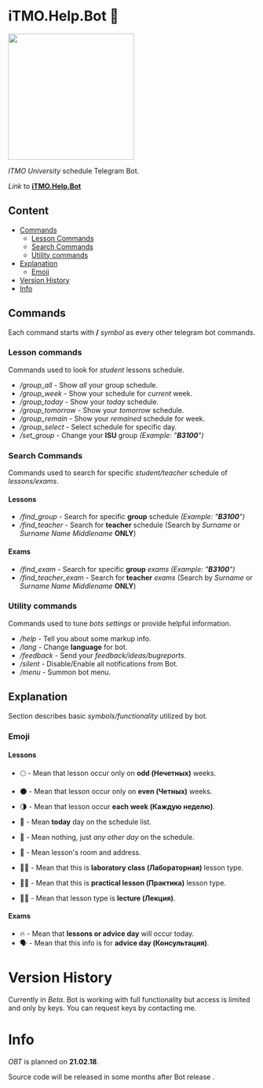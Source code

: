 # iTMO.Help.Bot 💬

<img src="https://media.giphy.com/media/xT9IgjZR0GmgffYgve/giphy.gif" width="256" height="256" align="middle"/>

*ITMO University* schedule Telegram Bot.

*Link* to **[iTMO.Help.Bot](https://telegram.me/iTMOHelpBot "iTMO.Help Bot")**

## Content
- [Commands](#commands)
  - [Lesson Commands](#lesson-commands)
  - [Search Commands](#search-commands)
  - [Utility commands](#utility-commands)
- [Explanation](#explanation)
  - [Emoji](#emoji)
- [Version History](#version-history)
- [Info](#info)

## Commands

Each command starts with **/** *symbol* as every other telegram bot commands.

### Lesson commands

Commands used to look for *student* lessons schedule.

* */group_all* - Show *all* your group schedule.
* */group_week* - Show your schedule for *current* week.
* */group_today* - Show your *today* schedule.
* */group_tomorrow* - Show your *tomorrow* schedule.
* */group_remain* - Show your *remained* schedule  for week.
* */group_select* - Select schedule for specific day.
* */set_group* - Change your **ISU** group *(Example: "**B3100**")*

### Search Commands

Commands used to search for specific *student/teacher* schedule of *lessons/exams*.

#### Lessons
* */find_group* - Search for specific **group** schedule *(Example: "**B3100**")*
* */find_teacher* - Search for **teacher** schedule (Search by *Surname* or *Surname Name Middlename* **ONLY**)

#### Exams
* */find_exam* - Search for specific **group** *exams* *(Example: "**B3100**")*
* */find_teacher_exam* - Search for **teacher** *exams* (Search by *Surname* or *Surname Name Middlename* **ONLY**)

### Utility commands

Commands used to tune *bots settings* or provide helpful information.

* */help* - Tell you about some markup info.
* */lang* - Change **language** for bot.
* */feedback* - Send your *feedback/ideas/bugreports*.
* */silent* - Disable/Enable all notifications from Bot.
* */menu* - Summon bot menu.

## Explanation

Section describes basic *symbols/functionality* utilized by bot.

### Emoji

#### Lessons
* 🌕 - Mean that lesson occur only on **odd (Нечетных)** weeks.
* 🌑 - Mean that lesson occur only on **even (Четных)** weeks.
* 🌗 - Mean that lesson occur **each week (Каждую неделю)**.
* 📯 - Mean **today** day on the schedule list.
* 📆 - Mean nothing, just *any other day* on the schedule.
* 📍 - Mean lesson's room and address.

* 👨‍🔬 - Mean that this is **laboratory class (Лабораторная)** lesson type.
* 👨‍🏭 - Mean that this is **practical lesson (Практика)** lesson type.
* 👨‍🏫 - Mean that lesson type is **lecture (Лекция)**.

#### Exams
* 🔥 - Mean that **lessons or advice day** will occur today.
* 🗣 - Mean that this info is for **advice day (Консультация)**.

# Version History

Currently in *Beta*.
Bot is working with full functionality but access is limited and only by keys.
You can request keys by contacting me.

# Info

*OBT* is planned on **21.02.18**.

Source code will be released in some months after Bot release .
